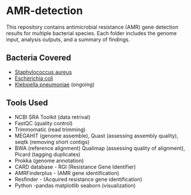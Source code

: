 
# AMR-detection

This repository contains antimicrobial resistance (AMR) gene detection results for multiple bacterial species.
Each folder includes the genome input, analysis outputs, and a summary of findings.

## Bacteria Covered

- [Staphylococcus aureus](./Staphylococcus_aureus) 
- [Escherichia coli](./Escherichia_coli)
- [Klebsiella pneumoniae](./Klebsiella_pneumoniae) (ongoing)

## Tools Used

- NCBI SRA Toolkit (data retrival)
- FastQC (quality control)
- Trimmomatic (read trimming)
- MEGAHIT (genome assemble), Quast (assessing assembly quality), seqtk (removing short contigs)
- BWA (reference alignment) Qualimap (assessing quality of alignment), Picard (tagging duplicates)
- Prokka (genome annotation)
- CARD database - RGI (Resistance Gene Identifier)
- AMRFinderplus - (AMR gene identification)
- Resfinder - (Acquired resistance gene identification)
- Python -pandas matplotlib seaborn (visualization)
